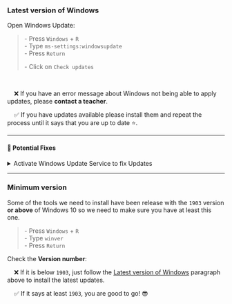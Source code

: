 ### Latest version of Windows

Open Windows Update:


>\- Press `Windows` + `R`  
>\- Type  `ms-settings:windowsupdate`  
>\- Press `Return`
>
>
>\- Click on `Check updates`

&nbsp;

&nbsp;&nbsp;&nbsp; :x: If you have an error message about Windows not being able to apply updates, please **contact a teacher**.

&nbsp;&nbsp;&nbsp; :white_check_mark: If you have updates available please install them and repeat the process until it says that you are up to date :star:.


---

#### :wrench: Potential Fixes

<details>
  <summary>Activate Windows Update Service to fix Updates</summary>

  &nbsp;
  
  
  Some antiviruses and pieces of software desactivate the Update service we need, resulting in the error you see. Let's fix that!


  >\- Press `Windows` + `R`  
  >\- Type  `services.msc`  
  >\- Press `Return`
  >
  >
  >\- Double Click `Windows Update Service`  
  >\- Set its `Startup` to `Automatic`  
  >\- Click on `Start`  
  >\- Click on `Ok`

  Then let's try updates again!
</details>

---

### Minimum version

Some of the tools we need to install have been release with the `1903` version **or above** of Windows 10 so we need to make sure you have at least this one.


>\- Press `Windows` + `R`  
>\- Type  `winver`  
>\- Press `Return`  


Check the **Version number**:


&nbsp;&nbsp;&nbsp; :x: If it is below `1903`, just follow the [Latest version of Windows](#Latest-version-of-Windows) paragraph above to install the latest updates.

&nbsp;&nbsp;&nbsp; :white_check_mark: If it says at least `1903`, you are good to go! :sunglasses:

